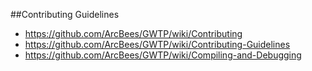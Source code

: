 ##Contributing Guidelines
* https://github.com/ArcBees/GWTP/wiki/Contributing
* https://github.com/ArcBees/GWTP/wiki/Contributing-Guidelines
* https://github.com/ArcBees/GWTP/wiki/Compiling-and-Debugging
